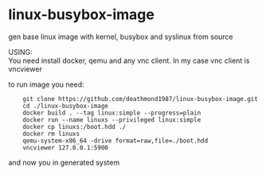 # linux-busybox-image
gen base linux image with kernel, busybox and syslinux from source  

USING:  
You need install docker, qemu and any vnc client. In my case vnc client is vncviewer
  
to run image you need:  
```
    git clone https://github.com/deathmond1987/linux-busybox-image.git
    cd ./linux-busybox-image
    docker build . --tag linux:simple --progress=plain
    docker run --name linuxs --privileged linux:simple
    docker cp linuxs:/boot.hdd ./
    docker rm linuxs
    qemu-system-x86_64 -drive format=raw,file=./boot.hdd
    vncviewer 127.0.0.1:5900
```
and now you in generated system
